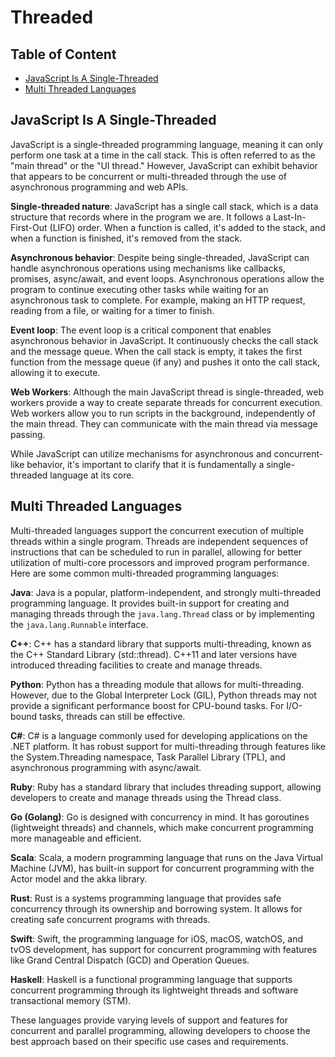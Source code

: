 # Threaded


## Table of Content
- [JavaScript Is A Single-Threaded](#javascript-is-a-single-threaded) 
- [Multi Threaded Languages](#multi-threaded-languages) 
 
## JavaScript Is A Single-Threaded

JavaScript is a single-threaded programming language, meaning it can only perform one task at a time in the call stack. This is often referred to as the "main thread" or the "UI thread." However, JavaScript can exhibit behavior that appears to be concurrent or multi-threaded through the use of asynchronous programming and web APIs.

**Single-threaded nature**: JavaScript has a single call stack, which is a data structure that records where in the program we are. It follows a Last-In-First-Out (LIFO) order. When a function is called, it's added to the stack, and when a function is finished, it's removed from the stack.

**Asynchronous behavior**: Despite being single-threaded, JavaScript can handle asynchronous operations using mechanisms like callbacks, promises, async/await, and event loops. Asynchronous operations allow the program to continue executing other tasks while waiting for an asynchronous task to complete. For example, making an HTTP request, reading from a file, or waiting for a timer to finish.

**Event loop**: The event loop is a critical component that enables asynchronous behavior in JavaScript. It continuously checks the call stack and the message queue. When the call stack is empty, it takes the first function from the message queue (if any) and pushes it onto the call stack, allowing it to execute.

**Web Workers**: Although the main JavaScript thread is single-threaded, web workers provide a way to create separate threads for concurrent execution. Web workers allow you to run scripts in the background, independently of the main thread. They can communicate with the main thread via message passing.

While JavaScript can utilize mechanisms for asynchronous and concurrent-like behavior, it's important to clarify that it is fundamentally a single-threaded language at its core.

## Multi Threaded Languages

Multi-threaded languages support the concurrent execution of multiple threads within a single program. Threads are independent sequences of instructions that can be scheduled to run in parallel, allowing for better utilization of multi-core processors and improved program performance. Here are some common multi-threaded programming languages:

**Java**: Java is a popular, platform-independent, and strongly multi-threaded programming language. It provides built-in support for creating and managing threads through the `java.lang.Thread` class or by implementing the `java.lang.Runnable` interface.

**C++**: C++ has a standard library that supports multi-threading, known as the C++ Standard Library (std::thread). C++11 and later versions have introduced threading facilities to create and manage threads.

**Python**: Python has a threading module that allows for multi-threading. However, due to the Global Interpreter Lock (GIL), Python threads may not provide a significant performance boost for CPU-bound tasks. For I/O-bound tasks, threads can still be effective.

**C#**: C# is a language commonly used for developing applications on the .NET platform. It has robust support for multi-threading through features like the System.Threading namespace, Task Parallel Library (TPL), and asynchronous programming with async/await.

**Ruby**: Ruby has a standard library that includes threading support, allowing developers to create and manage threads using the Thread class.

**Go (Golang)**: Go is designed with concurrency in mind. It has goroutines (lightweight threads) and channels, which make concurrent programming more manageable and efficient.

**Scala**: Scala, a modern programming language that runs on the Java Virtual Machine (JVM), has built-in support for concurrent programming with the Actor model and the akka library.

**Rust**: Rust is a systems programming language that provides safe concurrency through its ownership and borrowing system. It allows for creating safe concurrent programs with threads.

**Swift**: Swift, the programming language for iOS, macOS, watchOS, and tvOS development, has support for concurrent programming with features like Grand Central Dispatch (GCD) and Operation Queues.

**Haskell**: Haskell is a functional programming language that supports concurrent programming through its lightweight threads and software transactional memory (STM).

These languages provide varying levels of support and features for concurrent and parallel programming, allowing developers to choose the best approach based on their specific use cases and requirements.